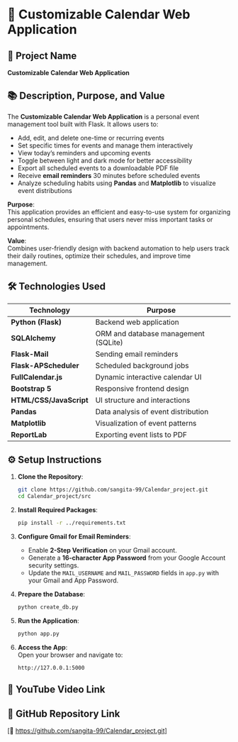 # 📅 Customizable Calendar Web Application

## 📝 Project Name
**Customizable Calendar Web Application**

## 📚 Description, Purpose, and Value

The **Customizable Calendar Web Application** is a personal event management tool built with Flask. It allows users to:

- Add, edit, and delete one-time or recurring events
- Set specific times for events and manage them interactively
- View today’s reminders and upcoming events
- Toggle between light and dark mode for better accessibility
- Export all scheduled events to a downloadable PDF file
- Receive **email reminders** 30 minutes before scheduled events
- Analyze scheduling habits using **Pandas** and **Matplotlib** to visualize event distributions

**Purpose**:  
This application provides an efficient and easy-to-use system for organizing personal schedules, ensuring that users never miss important tasks or appointments.

**Value**:  
Combines user-friendly design with backend automation to help users track their daily routines, optimize their schedules, and improve time management.

## 🛠 Technologies Used

| Technology        | Purpose                             |
|------------------|-------------------------------------|
| **Python (Flask)**   | Backend web application            |
| **SQLAlchemy**       | ORM and database management (SQLite)  |
| **Flask-Mail**       | Sending email reminders             |
| **Flask-APScheduler**| Scheduled background jobs          |
| **FullCalendar.js**  | Dynamic interactive calendar UI     |
| **Bootstrap 5**      | Responsive frontend design         |
| **HTML/CSS/JavaScript** | UI structure and interactions   |
| **Pandas**           | Data analysis of event distribution |
| **Matplotlib**       | Visualization of event patterns     |
| **ReportLab**        | Exporting event lists to PDF         |

## ⚙️ Setup Instructions

1. **Clone the Repository**:
   ```bash
   git clone https://github.com/sangita-99/Calendar_project.git
   cd Calendar_project/src
   ```
2. **Install Required Packages**:
   ```bash
   pip install -r ../requirements.txt
   ```

3. **Configure Gmail for Email Reminders**:
   - Enable **2-Step Verification** on your Gmail account.
   - Generate a **16-character App Password** from your Google Account security settings.
   - Update the `MAIL_USERNAME` and `MAIL_PASSWORD` fields in `app.py` with your Gmail and App Password.

4. **Prepare the Database**:
    ```bash
   python create_db.py
   ```


5. **Run the Application**:
   ```bash
   python app.py
   ```

6. **Access the App**:  
   Open your browser and navigate to:
   ```
   http://127.0.0.1:5000
   ```

## 🎥 YouTube Video Link


## 📂 GitHub Repository Link
[🔗 https://github.com/sangita-99/Calendar_project.git]

